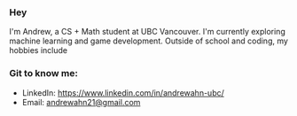 ### Hey
I'm Andrew, a CS + Math student at UBC Vancouver. I'm currently exploring machine learning and game development. Outside of school and coding, my hobbies include 

### Git to know me:
- LinkedIn: https://www.linkedin.com/in/andrewahn-ubc/
- Email: andrewahn21@gmail.com


<!-- Proudly created with GPRM ( https://gprm.itsvg.in ) -->

<!--
**andrewahn-ubc/andrewahn-ubc** is a ✨ _special_ ✨ repository because its `README.md` (this file) appears on your GitHub profile.

Here are some ideas to get you started:

- 🔭 I’m currently working on ...
- 🌱 I’m currently learning ...
- 👯 I’m looking to collaborate on ...
- 🤔 I’m looking for help with ...
- 💬 Ask me about ...
- 📫 How to reach me: ...
- 😄 Pronouns: ...
- ⚡ Fun fact: ...
-->
